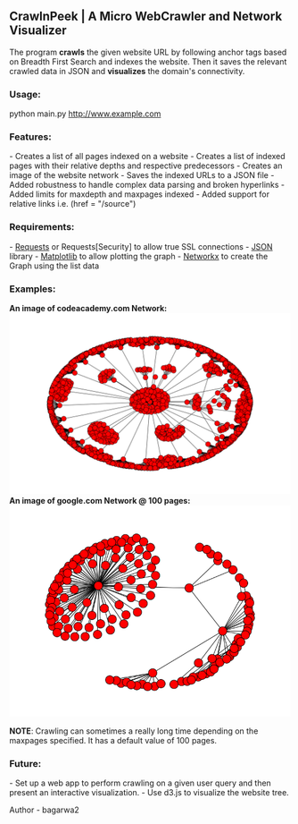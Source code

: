 <h2>CrawlnPeek | A Micro WebCrawler and Network Visualizer </h2>
The program <b>crawls</b> the given website URL by following anchor tags based on Breadth First Search and indexes the website.
Then it saves the relevant crawled data in JSON and <b>visualizes</b> the domain's connectivity.

<h3>Usage:</h3>

python main.py <http://www.example.com>

<h3>Features:</h3>
- Creates a list of all pages indexed on a website
- Creates a list of indexed pages with their relative depths and respective predecessors
- Creates an image of the website network
- Saves the indexed URLs to a JSON file
- Added robustness to handle complex data parsing and broken hyperlinks
- Added limits for maxdepth and maxpages indexed
- Added support for relative links i.e. (href = "/source")


<h3>Requirements:</h3>
- <a href = "http://docs.python-requests.org/en/latest/">Requests</a> or Requests[Security] to allow true SSL connections
- <a href = "https://docs.python.org/3/library/json.html">JSON</a> library
- <a href = "http://matplotlib.org/api/pyplot_api.html">Matplotlib</a> to allow plotting the graph
- <a href = "https://networkx.github.io/">Networkx</a> to create the Graph using the list data

<h3>Examples:</h3>
<b>An image of codeacademy.com Network:</b>
<div align = "center"><img src = "data/codecademy.png"></div>
<b>An image of google.com Network @ 100 pages:</b>
<div align = "center"><img src = "data/googlemap.png"></div>

<b>NOTE</b>: Crawling can sometimes a really long time depending on the maxpages specified. It has a default value of 100 pages.

<h3>Future:</h3>
- Set up a web app to perform crawling on a given user query and then present an interactive visualization.
- Use d3.js to visualize the website tree.

Author - bagarwa2

